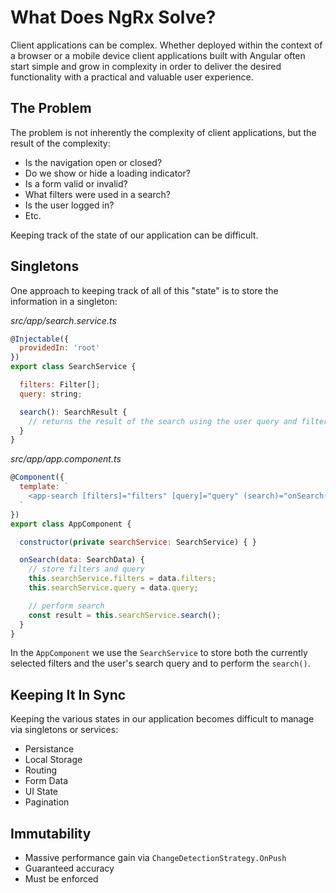 # What Does NgRx Solve?

Client applications can be complex.
Whether deployed within the context of a browser or a mobile device client applications built with Angular often start simple and grow in complexity in order to deliver the desired functionality with a practical and valuable user experience.

## The Problem

The problem is not inherently the complexity of client applications, but the result of the complexity:

* Is the navigation open or closed?
* Do we show or hide a loading indicator?
* Is a form valid or invalid?
* What filters were used in a search?
* Is the user logged in?
* Etc.

Keeping track of the state of our application can be difficult.

## Singletons

One approach to keeping track of all of this "state" is to store the information in a singleton:

*src/app/search.service.ts*

```javascript
@Injectable({
  providedIn: 'root'
})
export class SearchService {

  filters: Filter[];
  query: string;

  search(): SearchResult {
    // returns the result of the search using the user query and filters
  }
}
```

*src/app/app.component.ts*

```javascript
@Component({
  template: `
    <app-search [filters]="filters" [query]="query" (search)="onSearch($event)"></app-search>
  `
})
export class AppComponent {

  constructor(private searchService: SearchService) { }

  onSearch(data: SearchData) {
    // store filters and query
    this.searchService.filters = data.filters;
    this.searchService.query = data.query;

    // perform search
    const result = this.searchService.search();
  }
}
```

In the `AppComponent` we use the `SearchService` to store both the currently selected filters and the user's search query and to perform the `search()`.

## Keeping It In Sync

Keeping the various states in our application becomes difficult to manage via singletons or services:

* Persistance
* Local Storage
* Routing
* Form Data
* UI State
* Pagination

## Immutability

* Massive performance gain via `ChangeDetectionStrategy.OnPush` 
* Guaranteed accuracy
* Must be enforced